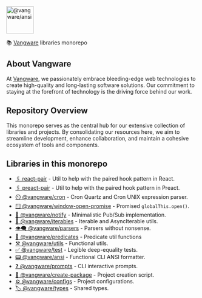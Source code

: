 <img id="logo" alt="@vangware/ansi" src="https://vangware.com/logo.svg" height="72" />

📚 [Vangware][vangware] libraries monorepo

## About Vangware

At [Vangware][vangware], we passionately embrace bleeding-edge web technologies
to create high-quality and long-lasting software solutions. Our commitment to
staying at the forefront of technology is the driving force behind our work.

## Repository Overview

This monorepo serves as the central hub for our extensive collection of
libraries and projects. By consolidating our resources here, we aim to
streamline development, enhance collaboration, and maintain a cohesive ecosystem
of tools and components.

## Libraries in this monorepo

-   [🖇️ react-pair][react_pair] - Util to help with the paired hook pattern in
    React.
-   [🖇️ preact-pair][preact_pair] - Util to help with the paired hook pattern in
    Preact.
-   [⏲️ @vangware/cron][cron] - Cron Quartz and Cron UNIX expression parser.
-   [🪟 @vangware/window-open-promise][window-open-promise] - Promised
    `globalThis.open()`.
-   [📣 @vangware/notify][notify] - Minimalistic Pub/Sub implementation.
-   [🔁 @vangware/iterables][iterables] - Iterable and AsyncIterable utils.
-   [👁️‍🗨️ @vangware/parsers][parsers] - Parsers without nonsense.
-   [🧐 @vangware/predicates][predicates] - Predicate util functions
-   [⚒️ @vangware/utils][utils] - Functional utils.
-   [✅ @vangware/test][test] - Legible deep-equality tests.
-   [📟 @vangware/ansi][ansi] - Functional CLI ANSI formatter.
-   [❓ @vangware/prompts][prompts] - CLI interactive prompts.
-   [🚧 @vangware/create-package][create-package] - Project creation script.
-   [⚙️ @vangware/configs][configs] - Project configurations.
-   [🏷️ @vangware/types][types] - Shared types.

<!-- Links -->

[react_pair]: https://vangware.com/libraries/react_pair/
[preact_pair]: https://vangware.com/libraries/preact_pair/
[cron]: https://vangware.com/libraries/vangware_cron/
[window-open-promise]:
	https://vangware.com/libraries/vangware_window_open_promise/
[notify]: https://vangware.com/libraries/vangware_notify/
[iterables]: https://vangware.com/libraries/vangware_iterables/
[parsers]: https://vangware.com/libraries/vangware_parsers/
[predicates]: https://vangware.com/libraries/vangware_predicates/
[utils]: https://vangware.com/libraries/vangware_utils/
[test]: https://vangware.com/libraries/vangware_test/
[ansi]: https://vangware.com/libraries/vangware_ansi/
[prompts]: https://vangware.com/libraries/vangware_prompts/
[create-package]: https://vangware.com/libraries/vangware_create_package/
[configs]: https://vangware.com/libraries/vangware_configs/
[types]: https://vangware.com/libraries/vangware_types/
[vangware]: https://vangware.com
